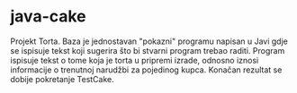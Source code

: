 # java-cake
Projekt Torta. Baza je jednostavan "pokazni" programu napisan u Javi gdje se ispisuje tekst koji sugerira što bi stvarni program trebao raditi. Program ispisuje tekst o tome koja je torta u pripremi izrade, odnosno iznosi informacije o trenutnoj narudžbi za pojedinog kupca. Konačan rezultat se dobije pokretanje TestCake.
